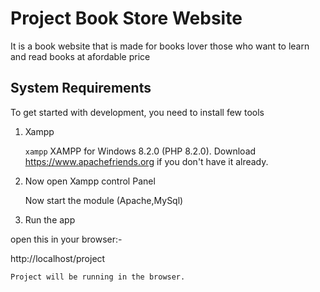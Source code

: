 # Project Book Store Website

It is a book website that is made for books lover those who want to learn and read books at afordable price 



## System Requirements

To get started with development, you need to install few tools
1. Xampp
   
   `xampp` XAMPP for Windows 8.2.0 (PHP 8.2.0). Download https://www.apachefriends.org
    if you don't have it already.
   

2. Now open Xampp control Panel
  
   Now start the module (Apache,MySql)



3. Run the app
   
  open this in your browser:-

  http://localhost/project

    Project will be running in the browser.







#